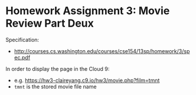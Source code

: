 # Homework Assignment 3: Movie Review Part Deux

Specification:
* http://courses.cs.washington.edu/courses/cse154/13sp/homework/3/spec.pdf

In order to display the page in the Cloud 9:
>
* e.g. https://hw3-claireyang.c9.io/hw3/movie.php?film=tmnt
* ` tmnt ` is the stored movie file name

